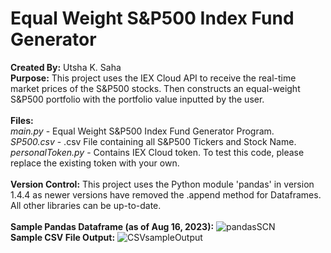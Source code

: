 # Equal Weight S&P500 Index Fund Generator
****Created By**:** Utsha K. Saha <br />
**Purpose:** This project uses the IEX Cloud API to receive the real-time market prices of the S&P500 stocks. Then constructs an equal-weight S&P500 portfolio with the portfolio value inputted by the user. 
<br />
<br />
**Files:**<br />
_main.py_ - Equal Weight S&P500 Index Fund Generator Program.<br />
_SP500.csv_ - .csv File containing all S&P500 Tickers and Stock Name.<br />
_personalToken.py_ - Contains IEX Cloud token. To test this code, please replace the existing token with your own.<br />
<br />
**Version Control:**
This project uses the Python module 'pandas' in version 1.4.4 as newer versions have removed the .append method for Dataframes. <br />
All other libraries can be up-to-date.<br />
<br />
**Sample Pandas Dataframe (as of Aug 16, 2023):**
![pandasSCN](https://github.com/SAHAUTSHA/Equal-Weight-SP500-Index-Fund-Generator/assets/83483386/b2d09f9b-4581-4222-9be6-427eef2a0513)
<br />
****Sample CSV File Output:****
![CSVsampleOutput](https://github.com/SAHAUTSHA/Equal-Weight-SP500-Index-Fund-Generator/assets/83483386/42a99c5c-945b-41b8-9509-c34bdeb7a559)



